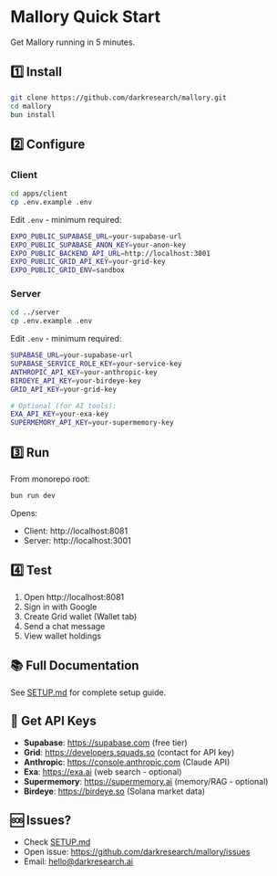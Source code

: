 # Mallory Quick Start

Get Mallory running in 5 minutes.

## 1️⃣ Install

```bash
git clone https://github.com/darkresearch/mallory.git
cd mallory
bun install
```

## 2️⃣ Configure

### Client
```bash
cd apps/client
cp .env.example .env
```

Edit `.env` - minimum required:
```bash
EXPO_PUBLIC_SUPABASE_URL=your-supabase-url
EXPO_PUBLIC_SUPABASE_ANON_KEY=your-anon-key
EXPO_PUBLIC_BACKEND_API_URL=http://localhost:3001
EXPO_PUBLIC_GRID_API_KEY=your-grid-key
EXPO_PUBLIC_GRID_ENV=sandbox
```

### Server
```bash
cd ../server
cp .env.example .env
```

Edit `.env` - minimum required:
```bash
SUPABASE_URL=your-supabase-url
SUPABASE_SERVICE_ROLE_KEY=your-service-key
ANTHROPIC_API_KEY=your-anthropic-key
BIRDEYE_API_KEY=your-birdeye-key
GRID_API_KEY=your-grid-key

# Optional (for AI tools):
EXA_API_KEY=your-exa-key
SUPERMEMORY_API_KEY=your-supermemory-key
```

## 3️⃣ Run

From monorepo root:
```bash
bun run dev
```

Opens:
- Client: http://localhost:8081
- Server: http://localhost:3001

## 4️⃣ Test

1. Open http://localhost:8081
2. Sign in with Google
3. Create Grid wallet (Wallet tab)
4. Send a chat message
5. View wallet holdings

## 📚 Full Documentation

See [SETUP.md](./SETUP.md) for complete setup guide.

## 🔑 Get API Keys

- **Supabase**: https://supabase.com (free tier)
- **Grid**: https://developers.squads.so (contact for API key)
- **Anthropic**: https://console.anthropic.com (Claude API)
- **Exa**: https://exa.ai (web search - optional)
- **Supermemory**: https://supermemory.ai (memory/RAG - optional)
- **Birdeye**: https://birdeye.so (Solana market data)

## 🆘 Issues?

- Check [SETUP.md](./SETUP.md#troubleshooting)
- Open issue: https://github.com/darkresearch/mallory/issues
- Email: hello@darkresearch.ai

